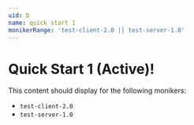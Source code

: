 ```yaml
---
uid: b
name: quick start 1
monikerRange: 'test-client-2.0 || test-server-1.0'
---
```


# Quick Start 1 (Active)!

This content should display for the following monikers:

* `test-client-2.0`
* `test-server-1.0`
